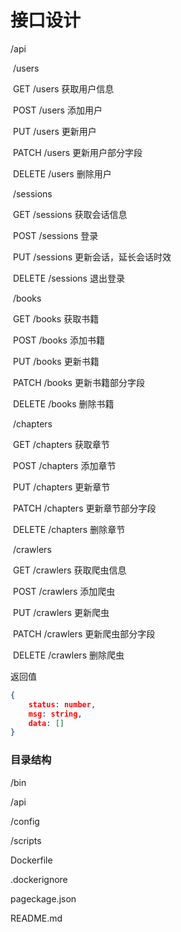 # 接口设计

/api

​	/users

​	GET	/users	获取用户信息

​	POST	/users	添加用户

​	PUT	/users	更新用户

​	PATCH	/users	更新用户部分字段

​	DELETE	/users	删除用户

​	/sessions

​	GET	/sessions	获取会话信息

​	POST	/sessions	登录

​	PUT	/sessions	更新会话，延长会话时效

​	DELETE	/sessions	退出登录

​	/books

​	GET	/books	获取书籍

​	POST	/books	添加书籍

​	PUT	/books	更新书籍

​	PATCH	/books	更新书籍部分字段

​	DELETE	/books	删除书籍

​	/chapters

​	GET	/chapters	获取章节

​	POST	/chapters	添加章节

​	PUT	/chapters	更新章节

​	PATCH	/chapters	更新章节部分字段

​	DELETE	/chapters	删除章节

​	/crawlers

​	GET	/crawlers	获取爬虫信息

​	POST	/crawlers	添加爬虫

​	PUT	/crawlers	更新爬虫

​	PATCH	/crawlers	更新爬虫部分字段

​	DELETE	/crawlers	删除爬虫

返回值

```json
{
	status: number,
	msg: string,
	data: []
}
```



### 目录结构

/bin

/api

/config

/scripts

Dockerfile

.dockerignore

pageckage.json

README.md

